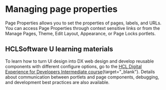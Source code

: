 # Managing page properties

Page Properties allows you to set the properties of pages, labels, and URLs. You can access Page Properties through context sensitive links or from the Manage Pages, Theme, Edit Layout, Appearance, or Page Locks portlets.

## HCLSoftware U learning materials

To learn how to turn UI design into DX web design and develop reusable components with different configure options, go to the [HCL Digital Experience for Developers Intermediate course](https://hclsoftwareu.hcltechsw.com/courses/lesson/?id=3461){target="_blank”}. Details about communication between portlets and page components, debugging, and development best practices are also available.
